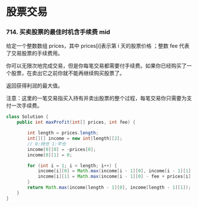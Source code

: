 # 股票交易


### 714. 买卖股票的最佳时机含手续费 mid

给定一个整数数组 prices，其中 prices[i]表示第 i 天的股票价格 ；整数 fee 代表了交易股票的手续费用。

你可以无限次地完成交易，但是你每笔交易都需要付手续费。如果你已经购买了一个股票，在卖出它之前你就不能再继续购买股票了。

返回获得利润的最大值。

注意：这里的一笔交易指买入持有并卖出股票的整个过程，每笔交易你只需要为支付一次手续费。

```java
class Solution {
    public int maxProfit(int[] prices, int fee) {

        int length = prices.length;
        int[][] income = new int[length][2];
        // 0:持仓 1:平仓
        income[0][0] = -prices[0];
        income[0][1] = 0;

        for (int i = 1; i < length; i++) {
            income[i][0] = Math.max(income[i - 1][0], income[i - 1][1] - prices[i]);
            income[i][1] = Math.max(income[i - 1][0] - fee + prices[i], income[i - 1][1]);
        }
        return Math.max(income[length - 1][0], income[length - 1][1]);
    }
}
```
